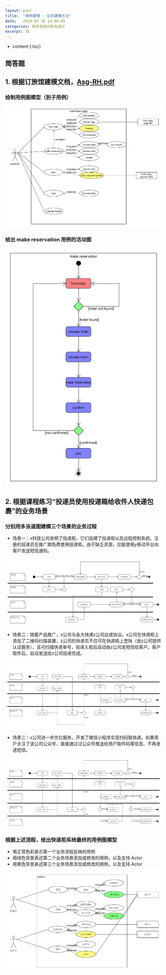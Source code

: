 ```yaml
---
layout: post
title:  "用例建模 - 业务建模方法"
date:   2019-05-26 14:06:05
categories: 软件系统分析与设计
excerpt: SE
---
```


* content
{:toc}

## 简答题

## 1. 根据订旅馆建模文档，[Asg-RH.pdf](https://sysu-swsad.github.io/swad-guide/material/Asg_RH.pdf)

### 绘制用例图模型（到子用例）

![hotel](https://raw.githubusercontent.com/Lyrix28/Lyrix28.github.io/master/assets/Pictures/hotel.jpg)

### 给出 make reservation 用例的活动图

![reservation](https://raw.githubusercontent.com/Lyrix28/Lyrix28.github.io/master/assets/Pictures/reservation.jpg)

## 2. 根据课程练习“投递员使用投递箱给收件人快递包裹”的业务场景

### 分别用多泳道图建模三个场景的业务过程

- 场景一：x科技公司发明了投递柜，它们自建了投递柜以及远程控制系统。注册的投递员在推广期免费使用投递柜。由于缺乏资源，仅能使用y移动平台向客户发送短信通知。

![sence1](https://raw.githubusercontent.com/Lyrix28/Lyrix28.github.io/master/assets/Pictures/sence1.jpg)

- 场景二：随着产品推广，x公司与各大快递z公司达成协议。x公司在快递柜上添加了二维码扫描装置，z公司的快递员不仅可在快递柜上登陆（由z公司提供认证服务），且可扫描快递单号，投递入柜后自动由z公司发短信给客户。客户取件后，自动发送给z公司投递完成。

![sence2](https://raw.githubusercontent.com/Lyrix28/Lyrix28.github.io/master/assets/Pictures/sence2.jpg)

- 场景三：x公司进一步优化服务，开发了微信小程序实现扫码取快递。如果用户关注了该公司公众号，直接通过过公众号推送给用户取件码等信息。不再发送短信。

![sence3](https://raw.githubusercontent.com/Lyrix28/Lyrix28.github.io/master/assets/Pictures/sence3.jpg)

### 根据上述流程，给出快递柜系统最终的用例图模型

- 用正常色彩表示第一个业务流程反映的用例
- 用绿色背景表述第二个业务场景添加或修改的用例，以及支持 Actor
- 用黄色背景表述第三个业务场景添加或修改的用例，以及支持 Actor

![kuaidi](https://raw.githubusercontent.com/Lyrix28/Lyrix28.github.io/master/assets/Pictures/kuaidi.jpg)
